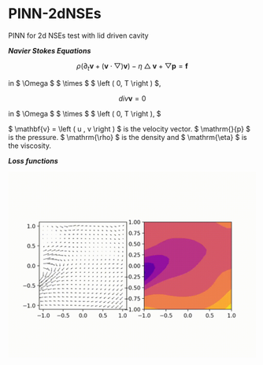 
# PINN-2dNSEs
PINN for 2d NSEs test with lid driven cavity

***Navier Stokes Equations***

$$ \rho \left ( \partial_{t} \mathbf{v} +  \left ( \mathbf{v}  \cdot \bigtriangledown  \right ) \mathbf{v}  \right ) - \eta \bigtriangleup \mathbf{v} + \bigtriangledown \mathbf{p} = \mathbf{f} $$

in $ \Omega $ $ \times $ $ \left ( 0, T \right ) $,

$$ div \mathbf{v}  = 0 $$


in $ \Omega $ $ \times $ $ \left ( 0, T \right ), $

$ \mathbf{v} = \left ( u , v \right )  $ is the velocity vector. $ \mathrm{}{p}  $ is the pressure. $ \mathrm{\rho}  $ is the density and $ \mathrm{\eta} $ is the viscosity.

***Loss functions***



![Lid-Driven](./image/Lid-Driven.gif)